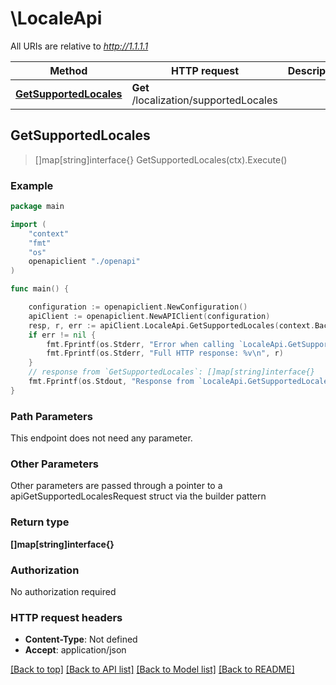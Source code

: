 # \LocaleApi

All URIs are relative to *http://1.1.1.1*

Method | HTTP request | Description
------------- | ------------- | -------------
[**GetSupportedLocales**](LocaleApi.md#GetSupportedLocales) | **Get** /localization/supportedLocales | 



## GetSupportedLocales

> []map[string]interface{} GetSupportedLocales(ctx).Execute()





### Example

```go
package main

import (
    "context"
    "fmt"
    "os"
    openapiclient "./openapi"
)

func main() {

    configuration := openapiclient.NewConfiguration()
    apiClient := openapiclient.NewAPIClient(configuration)
    resp, r, err := apiClient.LocaleApi.GetSupportedLocales(context.Background()).Execute()
    if err != nil {
        fmt.Fprintf(os.Stderr, "Error when calling `LocaleApi.GetSupportedLocales``: %v\n", err)
        fmt.Fprintf(os.Stderr, "Full HTTP response: %v\n", r)
    }
    // response from `GetSupportedLocales`: []map[string]interface{}
    fmt.Fprintf(os.Stdout, "Response from `LocaleApi.GetSupportedLocales`: %v\n", resp)
}
```

### Path Parameters

This endpoint does not need any parameter.

### Other Parameters

Other parameters are passed through a pointer to a apiGetSupportedLocalesRequest struct via the builder pattern


### Return type

**[]map[string]interface{}**

### Authorization

No authorization required

### HTTP request headers

- **Content-Type**: Not defined
- **Accept**: application/json

[[Back to top]](#) [[Back to API list]](../README.md#documentation-for-api-endpoints)
[[Back to Model list]](../README.md#documentation-for-models)
[[Back to README]](../README.md)

